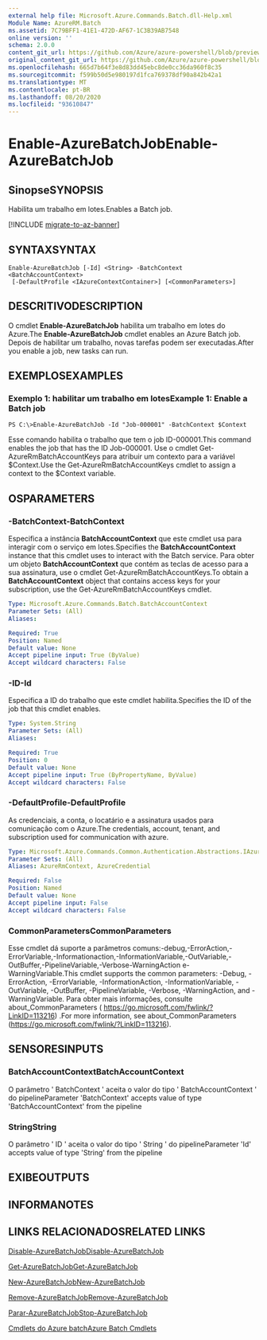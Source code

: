 ```yaml
---
external help file: Microsoft.Azure.Commands.Batch.dll-Help.xml
Module Name: AzureRM.Batch
ms.assetid: 7C79BFF1-41E1-472D-AF67-1C3B39AB7548
online version: ''
schema: 2.0.0
content_git_url: https://github.com/Azure/azure-powershell/blob/preview/src/ResourceManager/AzureBatch/Commands.Batch/help/Enable-AzureBatchJob.md
original_content_git_url: https://github.com/Azure/azure-powershell/blob/preview/src/ResourceManager/AzureBatch/Commands.Batch/help/Enable-AzureBatchJob.md
ms.openlocfilehash: 665d7b64f3e8d83dd45ebc8de0cc36da960f8c35
ms.sourcegitcommit: f599b50d5e980197d1fca769378df90a842b42a1
ms.translationtype: MT
ms.contentlocale: pt-BR
ms.lasthandoff: 08/20/2020
ms.locfileid: "93610847"
---
```

# <span data-ttu-id="4ca66-101">Enable-AzureBatchJob</span><span class="sxs-lookup"><span data-stu-id="4ca66-101">Enable-AzureBatchJob</span></span>

## <span data-ttu-id="4ca66-102">Sinopse</span><span class="sxs-lookup"><span data-stu-id="4ca66-102">SYNOPSIS</span></span>
<span data-ttu-id="4ca66-103">Habilita um trabalho em lotes.</span><span class="sxs-lookup"><span data-stu-id="4ca66-103">Enables a Batch job.</span></span>

[!INCLUDE [migrate-to-az-banner](../../includes/migrate-to-az-banner.md)]

## <span data-ttu-id="4ca66-104">SYNTAX</span><span class="sxs-lookup"><span data-stu-id="4ca66-104">SYNTAX</span></span>

```
Enable-AzureBatchJob [-Id] <String> -BatchContext <BatchAccountContext>
 [-DefaultProfile <IAzureContextContainer>] [<CommonParameters>]
```

## <span data-ttu-id="4ca66-105">DESCRITIVO</span><span class="sxs-lookup"><span data-stu-id="4ca66-105">DESCRIPTION</span></span>
<span data-ttu-id="4ca66-106">O cmdlet **Enable-AzureBatchJob** habilita um trabalho em lotes do Azure.</span><span class="sxs-lookup"><span data-stu-id="4ca66-106">The **Enable-AzureBatchJob** cmdlet enables an Azure Batch job.</span></span>
<span data-ttu-id="4ca66-107">Depois de habilitar um trabalho, novas tarefas podem ser executadas.</span><span class="sxs-lookup"><span data-stu-id="4ca66-107">After you enable a job, new tasks can run.</span></span>

## <span data-ttu-id="4ca66-108">EXEMPLOS</span><span class="sxs-lookup"><span data-stu-id="4ca66-108">EXAMPLES</span></span>

### <span data-ttu-id="4ca66-109">Exemplo 1: habilitar um trabalho em lotes</span><span class="sxs-lookup"><span data-stu-id="4ca66-109">Example 1: Enable a Batch job</span></span>
```
PS C:\>Enable-AzureBatchJob -Id "Job-000001" -BatchContext $Context
```

<span data-ttu-id="4ca66-110">Esse comando habilita o trabalho que tem o job ID-000001.</span><span class="sxs-lookup"><span data-stu-id="4ca66-110">This command enables the job that has the ID Job-000001.</span></span>
<span data-ttu-id="4ca66-111">Use o cmdlet Get-AzureRmBatchAccountKeys para atribuir um contexto para a variável $Context.</span><span class="sxs-lookup"><span data-stu-id="4ca66-111">Use the Get-AzureRmBatchAccountKeys cmdlet to assign a context to the $Context variable.</span></span>

## <span data-ttu-id="4ca66-112">OS</span><span class="sxs-lookup"><span data-stu-id="4ca66-112">PARAMETERS</span></span>

### <span data-ttu-id="4ca66-113">-BatchContext</span><span class="sxs-lookup"><span data-stu-id="4ca66-113">-BatchContext</span></span>
<span data-ttu-id="4ca66-114">Especifica a instância **BatchAccountContext** que este cmdlet usa para interagir com o serviço em lotes.</span><span class="sxs-lookup"><span data-stu-id="4ca66-114">Specifies the **BatchAccountContext** instance that this cmdlet uses to interact with the Batch service.</span></span>
<span data-ttu-id="4ca66-115">Para obter um objeto **BatchAccountContext** que contém as teclas de acesso para a sua assinatura, use o cmdlet Get-AzureRmBatchAccountKeys.</span><span class="sxs-lookup"><span data-stu-id="4ca66-115">To obtain a **BatchAccountContext** object that contains access keys for your subscription, use the Get-AzureRmBatchAccountKeys cmdlet.</span></span>

```yaml
Type: Microsoft.Azure.Commands.Batch.BatchAccountContext
Parameter Sets: (All)
Aliases: 

Required: True
Position: Named
Default value: None
Accept pipeline input: True (ByValue)
Accept wildcard characters: False
```

### <span data-ttu-id="4ca66-116">-ID</span><span class="sxs-lookup"><span data-stu-id="4ca66-116">-Id</span></span>
<span data-ttu-id="4ca66-117">Especifica a ID do trabalho que este cmdlet habilita.</span><span class="sxs-lookup"><span data-stu-id="4ca66-117">Specifies the ID of the job that this cmdlet enables.</span></span>

```yaml
Type: System.String
Parameter Sets: (All)
Aliases: 

Required: True
Position: 0
Default value: None
Accept pipeline input: True (ByPropertyName, ByValue)
Accept wildcard characters: False
```

### <span data-ttu-id="4ca66-118">-DefaultProfile</span><span class="sxs-lookup"><span data-stu-id="4ca66-118">-DefaultProfile</span></span>
<span data-ttu-id="4ca66-119">As credenciais, a conta, o locatário e a assinatura usados para comunicação com o Azure.</span><span class="sxs-lookup"><span data-stu-id="4ca66-119">The credentials, account, tenant, and subscription used for communication with azure.</span></span>

```yaml
Type: Microsoft.Azure.Commands.Common.Authentication.Abstractions.IAzureContextContainer
Parameter Sets: (All)
Aliases: AzureRmContext, AzureCredential

Required: False
Position: Named
Default value: None
Accept pipeline input: False
Accept wildcard characters: False
```

### <span data-ttu-id="4ca66-120">CommonParameters</span><span class="sxs-lookup"><span data-stu-id="4ca66-120">CommonParameters</span></span>
<span data-ttu-id="4ca66-121">Esse cmdlet dá suporte a parâmetros comuns:-debug,-ErrorAction,-ErrorVariable,-Informationaction,-InformationVariable,-OutVariable,-OutBuffer,-PipelineVariable,-Verbose-WarningAction e-WarningVariable.</span><span class="sxs-lookup"><span data-stu-id="4ca66-121">This cmdlet supports the common parameters: -Debug, -ErrorAction, -ErrorVariable, -InformationAction, -InformationVariable, -OutVariable, -OutBuffer, -PipelineVariable, -Verbose, -WarningAction, and -WarningVariable.</span></span> <span data-ttu-id="4ca66-122">Para obter mais informações, consulte about_CommonParameters ( https://go.microsoft.com/fwlink/?LinkID=113216) .</span><span class="sxs-lookup"><span data-stu-id="4ca66-122">For more information, see about_CommonParameters (https://go.microsoft.com/fwlink/?LinkID=113216).</span></span>

## <span data-ttu-id="4ca66-123">SENSORES</span><span class="sxs-lookup"><span data-stu-id="4ca66-123">INPUTS</span></span>

### <span data-ttu-id="4ca66-124">BatchAccountContext</span><span class="sxs-lookup"><span data-stu-id="4ca66-124">BatchAccountContext</span></span>
<span data-ttu-id="4ca66-125">O parâmetro ' BatchContext ' aceita o valor do tipo ' BatchAccountContext ' do pipeline</span><span class="sxs-lookup"><span data-stu-id="4ca66-125">Parameter 'BatchContext' accepts value of type 'BatchAccountContext' from the pipeline</span></span>

### <span data-ttu-id="4ca66-126">String</span><span class="sxs-lookup"><span data-stu-id="4ca66-126">String</span></span>
<span data-ttu-id="4ca66-127">O parâmetro ' ID ' aceita o valor do tipo ' String ' do pipeline</span><span class="sxs-lookup"><span data-stu-id="4ca66-127">Parameter 'Id' accepts value of type 'String' from the pipeline</span></span>

## <span data-ttu-id="4ca66-128">EXIBE</span><span class="sxs-lookup"><span data-stu-id="4ca66-128">OUTPUTS</span></span>

## <span data-ttu-id="4ca66-129">INFORMA</span><span class="sxs-lookup"><span data-stu-id="4ca66-129">NOTES</span></span>

## <span data-ttu-id="4ca66-130">LINKS RELACIONADOS</span><span class="sxs-lookup"><span data-stu-id="4ca66-130">RELATED LINKS</span></span>

[<span data-ttu-id="4ca66-131">Disable-AzureBatchJob</span><span class="sxs-lookup"><span data-stu-id="4ca66-131">Disable-AzureBatchJob</span></span>](./Disable-AzureBatchJob.md)

[<span data-ttu-id="4ca66-132">Get-AzureBatchJob</span><span class="sxs-lookup"><span data-stu-id="4ca66-132">Get-AzureBatchJob</span></span>](./Get-AzureBatchJob.md)

[<span data-ttu-id="4ca66-133">New-AzureBatchJob</span><span class="sxs-lookup"><span data-stu-id="4ca66-133">New-AzureBatchJob</span></span>](./New-AzureBatchJob.md)

[<span data-ttu-id="4ca66-134">Remove-AzureBatchJob</span><span class="sxs-lookup"><span data-stu-id="4ca66-134">Remove-AzureBatchJob</span></span>](./Remove-AzureBatchJob.md)

[<span data-ttu-id="4ca66-135">Parar-AzureBatchJob</span><span class="sxs-lookup"><span data-stu-id="4ca66-135">Stop-AzureBatchJob</span></span>](./Stop-AzureBatchJob.md)

[<span data-ttu-id="4ca66-136">Cmdlets do Azure batch</span><span class="sxs-lookup"><span data-stu-id="4ca66-136">Azure Batch Cmdlets</span></span>](./AzureRM.Batch.md)


